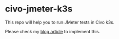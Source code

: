 # civo-jmeter-k3s
This repo will help you to run JMeter tests in Civo k3s.

Please check my [blog article](https://qainsights.com/run-jmeter-tests-in-k3s-civo-kube100/) to implement this.
